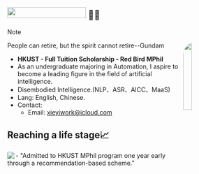  ## <img width="180" height="25" src="https://glitch-art.vercel.app/api/simple?word=Hi%20I'm%20Shine&font=Doto" /> 🖖🏻

> [!NOTE]
> People can retire, but the spirit cannot retire--Gundam
> <img src="https://blog.246612.xyz/content/2025/06/gundam-arts.gif" width="20%" align="right" style="border-radius: 30px;">

- **HKUST - Full Tuition Scholarship - Red Bird MPhil**
- As an undergraduate majoring in Automation, I aspire to become a leading figure in the field of artificial intelligence.
- Disembodied Intelligence.(NLP、ASR、AICC、MaaS)
- Lang: English, Chinese.
- Contact:
	- Email: [xieyiwork@icloud.com](mailto:xieyiwork@icloud.com)

## **Reaching a life stage**📈

<img src="https://blog.246612.xyz/content/2025/10/香港科技大学（广州）-logo.svg"  align="left" >
- "Admitted to HKUST MPhil program one year early through a recommendation-based scheme."
